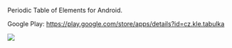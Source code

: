 Periodic Table of Elements for Android. 

Google Play: https://play.google.com/store/apps/details?id=cz.kle.tabulka

<a href="http://kle.cz/tabulka/android">
	<img src="http://kle.cz/tabulka/android.png">
</a>
